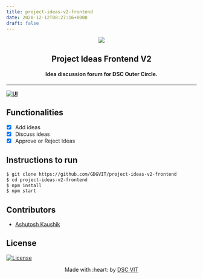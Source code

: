 ```yaml
---
title: project-ideas-v2-frontend
date: 2020-12-12T08:27:16+0000
draft: false
---
```

<p align="center">
<a href="https://dscvit.com">
	<img src="https://user-images.githubusercontent.com/30529572/72455010-fb38d400-37e7-11ea-9c1e-8cdeb5f5906e.png" />
</a>
	<h2 align="center"> Project Ideas Frontend V2 </h2>
	<h4 align="center"> Idea discussion forum for DSC Outer Circle. <h4>
</p>

---
[![UI ](https://img.shields.io/badge/User%20Interface-Link%20to%20UI-orange?style=flat-square&logo=appveyor)](https://ideas.dscvit.com/)


## Functionalities
- [x]  Add ideas
- [x]  Discuss ideas
- [x]  Approve or Reject Ideas

## Instructions to run
```bash
$ git clone https://github.com/GDGVIT/project-ideas-v2-frontend
$ cd project-ideas-v2-frontend
$ npm install
$ npm start 
````

## Contributors

* [Ashutosh Kaushik](https://github.com/AshDarkfold)

## License
[![License](http://img.shields.io/:license-mit-blue.svg?style=flat-square)](http://badges.mit-license.org)

<p align="center">
	Made with :heart: by <a href="https://dscvit.com">DSC VIT</a>
</p>

